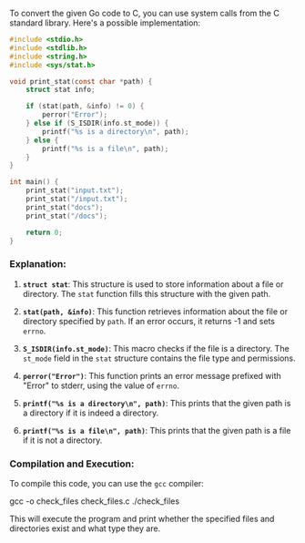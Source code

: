 To convert the given Go code to C, you can use system calls from the C standard library. Here's a possible implementation:

```c
#include <stdio.h>
#include <stdlib.h>
#include <string.h>
#include <sys/stat.h>

void print_stat(const char *path) {
    struct stat info;

    if (stat(path, &info) != 0) {
        perror("Error");
    } else if (S_ISDIR(info.st_mode)) {
        printf("%s is a directory\n", path);
    } else {
        printf("%s is a file\n", path);
    }
}

int main() {
    print_stat("input.txt");
    print_stat("/input.txt");
    print_stat("docs");
    print_stat("/docs");

    return 0;
}
```

### Explanation:

1. **`struct stat`**: This structure is used to store information about a file or directory. The `stat` function fills this structure with the given path.

2. **`stat(path, &info)`**: This function retrieves information about the file or directory specified by `path`. If an error occurs, it returns -1 and sets `errno`.

3. **`S_ISDIR(info.st_mode)`**: This macro checks if the file is a directory. The `st_mode` field in the `stat` structure contains the file type and permissions.

4. **`perror("Error")`**: This function prints an error message prefixed with "Error" to stderr, using the value of `errno`.

5. **`printf("%s is a directory\n", path)`**: This prints that the given path is a directory if it is indeed a directory.

6. **`printf("%s is a file\n", path)`**: This prints that the given path is a file if it is not a directory.

### Compilation and Execution:

To compile this code, you can use the `gcc` compiler:

gcc -o check_files check_files.c
./check_files

This will execute the program and print whether the specified files and directories exist and what type they are.
